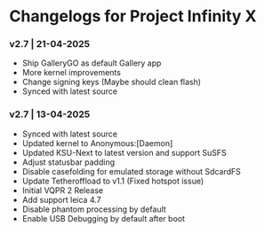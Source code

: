 # Changelogs for Project Infinity X

### v2.7 | 21-04-2025
- Ship GalleryGO as default Gallery app
- More kernel improvements
- Change signing keys (Maybe should clean flash)
- Synced with latest source

### v2.7 | 13-04-2025
- Synced with latest source
- Updated kernel to Anonymous:[Daemon]
- Updated KSU-Next to latest version and support SuSFS
- Adjust statusbar padding
- Disable casefolding for emulated storage without SdcardFS
- Update Tetheroffload to v1.1 (Fixed hotspot issue)
- Initial VQPR 2 Release
- Add support leica 4.7
- Disable phantom processing by default
- Enable USB Debugging by default after boot
